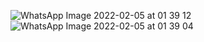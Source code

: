![WhatsApp Image 2022-02-05 at 01 39 12](https://user-images.githubusercontent.com/73002131/152612826-ff363fc4-2242-4f3f-b889-bf3671f24975.jpeg)
![WhatsApp Image 2022-02-05 at 01 39 04](https://user-images.githubusercontent.com/73002131/152612827-ac8c459f-6b1a-4882-8121-b12751a55fa5.jpeg)
